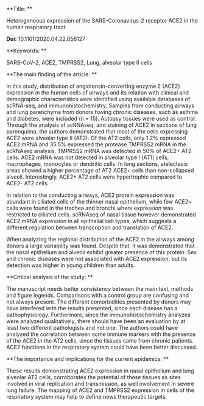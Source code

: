 **Title: **

Heterogeneous expression of the SARS-Coronavirus-2 receptor ACE2 in the
human respiratory tract

**Doi:** 10.1101/2020.04.22.056127

**Keywords: **

SARS-CoV-2, ACE2, TMPRSS2, Lung, alveolar type II cells

**The main finding of the article: **

In this study, distribution of angiotensin-converting enzyme 2 (ACE2)
expression in the human cells of airways and its relation with clinical
and demographic characteristics were identified using available
databases of scRNA-seq, and immunohistochemistry. Samples from
conducting airways and lung parenchyma from donors having chronic
diseases, such as asthma and diabetes, were included (n = 15). Autopsy
tissues were used as control. Through the analysis of scRNAseq, and
staining of ACE2 in sections of lung parenquima, the authors
demonstrated that most of the cells expressing ACE2 were alveolar type
II (AT2). Of the AT2 cells, only 1.2% expressed ACE2 mRNA and 35.5%
expressed the protease TMPRSS2 mRNA in the scRNAseq analysis. TMPRSS2
mRNA was detected in 50% of ACE2+ AT2 cells. ACE2 mRNA was not detected
in alveolar type I (AT1) cells, macrophages, monocytes or dendritic
cells. In lung sections, atelectasis areas showed a higher percentage of
AT2 ACE2+ cells than non-collapsed alveoli. Interestingly, ACE2+ AT2
cells were hypertrophic compared to ACE2- AT2 cells.

In relation to the conducting airways, ACE2 protein expression was
abundant in ciliated cells of the thinner nasal epithelium, while few
ACE2+ cells were found in the trachea and bronchi where expression was
restricted to ciliated cells. scRNAseq of nasal tissue however
demonstrated ACE2 mRNA expression in all epithelial cell types, which
suggests a different regulation between transcription and translation of
ACE2.

When analyzing the regional distribution of the ACE2 in the airways
among donors a large variability was found. Despite that, it was
demonstrated that the nasal epithelium and alveoli exhibit greater
presence of this protein. Sex and chronic diseases were not associated
with ACE2 expression, but its detection was higher in young children
than adults.

**Critical analysis of the study: **

The manuscript needs better consistency between the main text, methods
and figure legends. Comparisons with a control group are confusing and
not always present. The different comorbidities presented by donors may
have interfered with the results presented, since each disease has a
pathophysiology. Furthermore, since the immunohistochemistry analyzes
were analyzed qualitatively, there should have been an evaluation by at
least two different pathologists and not one. The authors could have
analyzed the correlation between some immune markers with the presence
of the ACE2 in the AT2 cells, since the tissues came from chronic
patients. ACE2 functions in the respiratory system could have been
better discussed.

**The importance and implications for the current epidemics: **

These results demonstrating ACE2 expression in nasal epithelium and lung
alveolar AT2 cells, corroborates the potential of these tissues as sites
involved in viral replication and transmission, as well involvement in
severe lung failure. The mapping of ACE2 and TMPRSS2 expression in cells
of the respiratory system may help to define news therapeutic targets.
